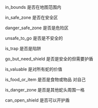 in_bounds 是否在地图范围内

in_safe_zone 是否在安全区

danger_safe_zone 是否是危险区

unsafe_to_go 是否是不安全的

is_trap 是否是陷阱

go_but_need_shield 是否是安全的但需要护盾

is_valuable 是对所有蛇的价值

is_food_or_item 是否是食物或物品 对自己

is_danger_zone 是否是其他蛇头周围一格

can_open_shield 是否可以开护盾
